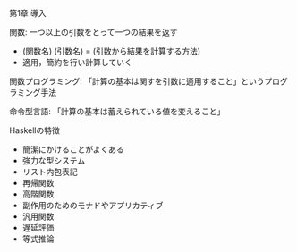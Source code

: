 第1章 導入

関数: 一つ以上の引数をとって一つの結果を返す
 - (関数名) (引数名) = (引数から結果を計算する方法)
 - 適用，簡約を行い計算していく

関数プログラミング: 「計算の基本は関すを引数に適用すること」というプログラミング手法

命令型言語: 「計算の基本は蓄えられている値を変えること」

Haskellの特徴
 - 簡潔にかけることがよくある
 - 強力な型システム
 - リスト内包表記
 - 再帰関数
 - 高階関数
 - 副作用のためのモナドやアプリカティブ
 - 汎用関数
 - 遅延評価
 - 等式推論